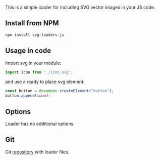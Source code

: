 This is a simple loader for including SVG vector images in your JS code.
## Install from NPM
```bash
npm install svg-loaders-js
```
## Usage in code
Import svg in your module:
```js
import icon from './icon.svg';
```
and use a ready to place svg element:
```js
const button = document.createElement("button");
button.append(icon);
```

## Options
Loader has no additional options. 

## Git
Git [repository](https://github.com/MikAleinik/svg-loader-js) with loader files.
